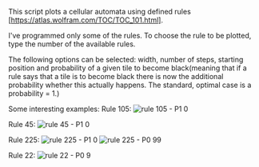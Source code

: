 This script plots a cellular automata using defined rules [https://atlas.wolfram.com/TOC/TOC_101.html].

I've programmed only some of the rules. To choose the rule to be plotted, type the number of the available rules.

The following options can be selected: width, number of steps, starting position and probability of a given tile to become black(meaning that if a rule says that a tile is to become black there is now the additional probability whether this actually happens. The standard, optimal case is a probability = 1.)

Some interesting examples:
Rule 105:
![rule 105 - P1 0](https://github.com/user-attachments/assets/87861c65-5a5e-4a9a-bda9-d475cea7f201)

Rule 45:
![rule 45 - P1 0](https://github.com/user-attachments/assets/54fadc3e-fc31-47c0-a586-7864134d017c)

Rule 225:
![rule 225 - P1 0](https://github.com/user-attachments/assets/117fff78-ddb0-49bb-9bc4-7912c567654d)
![rule 225 - P0 99](https://github.com/user-attachments/assets/ae24bdb3-b3d4-4fc4-8589-244b6ab911b7)

Rule 22:
![rule 22 - P0 9](https://github.com/user-attachments/assets/056cd4a8-1bd9-47d3-b20d-be99afed80fc)

